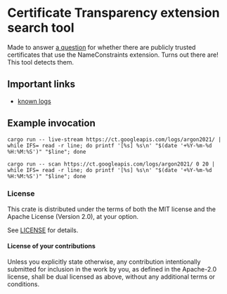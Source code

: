 # Certificate Transparency extension search tool

Made to answer [a question](https://github.com/briansmith/webpki/issues/135#issuecomment-759120464) for whether there are publicly trusted certificates that use the NameConstraints extension. Turns out there are! This tool detects them.

## Important links

* [known logs](https://github.com/google/certificate-transparency-community-site/blob/master/docs/google/known-logs.md)

## Example invocation

```
cargo run -- live-stream https://ct.googleapis.com/logs/argon2021/ | while IFS= read -r line; do printf '[%s] %s\n' "$(date '+%Y-%m-%d %H:%M:%S')" "$line"; done

cargo run -- scan https://ct.googleapis.com/logs/argon2021/ 0 20 | while IFS= read -r line; do printf '[%s] %s\n' "$(date '+%Y-%m-%d %H:%M:%S')" "$line"; done
```

### License
[license]: #license

This crate is distributed under the terms of both the MIT license
and the Apache License (Version 2.0), at your option.

See [LICENSE](LICENSE) for details.

#### License of your contributions

Unless you explicitly state otherwise, any contribution intentionally submitted for
inclusion in the work by you, as defined in the Apache-2.0 license,
shall be dual licensed as above, without any additional terms or conditions.
